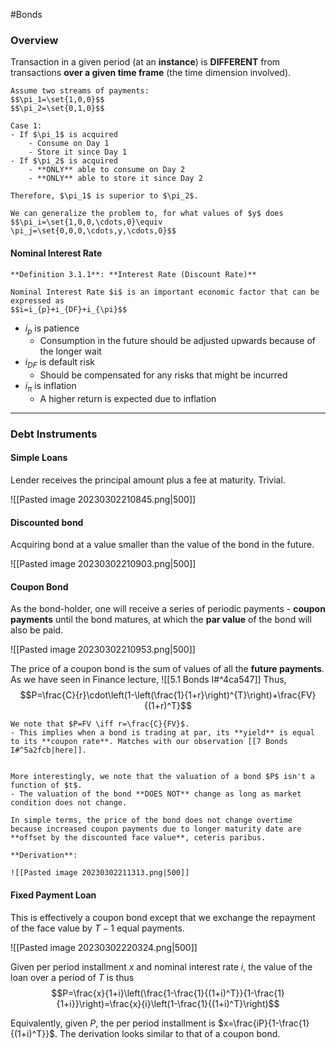 #Bonds

### Overview
Transaction in a given period (at an **instance**) is **DIFFERENT** from transactions **over a given time frame** (the time dimension involved).

```ad-example
Assume two streams of payments:
$$\pi_1=\set{1,0,0}$$
$$\pi_2=\set{0,1,0}$$

Case 1:
- If $\pi_1$ is acquired
	- Consume on Day 1
	- Store it since Day 1
- If $\pi_2$ is acquired
	- **ONLY** able to consume on Day 2
	- **ONLY** able to store it since Day 2

Therefore, $\pi_1$ is superior to $\pi_2$.

We can generalize the problem to, for what values of $y$ does
$$\pi_i=\set{1,0,0,\cdots,0}\equiv \pi_j=\set{0,0,0,\cdots,y,\cdots,0}$$
```

#### Nominal Interest Rate

```ad-important
**Definition 3.1.1**: **Interest Rate (Discount Rate)**

Nominal Interest Rate $i$ is an important economic factor that can be expressed as
$$i=i_{p}+i_{DF}+i_{\pi}$$

```

- $i_{p}$ is patience
	-  Consumption in the future should be adjusted upwards because of the longer wait
- $i_{DF}$ is default risk
	- Should be compensated for any risks that might be incurred
- $i_{\pi}$ is inflation
	- A higher return is expected due to inflation

---

### Debt Instruments
#### Simple Loans
Lender receives the principal amount plus a fee at maturity. Trivial.

![[Pasted image 20230302210845.png|500]]

#### Discounted bond
Acquiring bond at a value smaller than the value of the bond in the future.

![[Pasted image 20230302210903.png|500]]

#### Coupon Bond
As the bond-holder, one will receive a series of periodic payments - **coupon payments** until the bond matures, at which the **par value** of the bond will also be paid.

![[Pasted image 20230302210953.png|500]]

The price of a coupon bond is the sum of values of all the **future payments**. As we have seen in Finance lecture, ![[5.1 Bonds I#^4ca547]]
Thus,
$$P=\frac{C}{r}\cdot\left(1-\left(\frac{1}{1+r}\right)^{T}\right)+\frac{FV}{(1+r)^T}$$

```ad-note
We note that $P=FV \iff r=\frac{C}{FV}$.
- This implies when a bond is trading at par, its **yield** is equal to its **coupon rate**. Matches with our observation [[7 Bonds I#^5a2fcb|here]].


More interestingly, we note that the valuation of a bond $P$ isn't a function of $t$.
- The valuation of the bond **DOES NOT** change as long as market condition does not change.

In simple terms, the price of the bond does not change overtime because increased coupon payments due to longer maturity date are **offset by the discounted face value**, ceteris paribus.
```

```ad-info
**Derivation**:

![[Pasted image 20230302211313.png|500]]
```

#### Fixed Payment Loan
This is effectively a coupon bond except that we exchange the repayment of the face value by $T-1$ equal payments.

![[Pasted image 20230302220324.png|500]]

Given per period installment $x$ and nominal interest rate $i$, the value of the loan over a period of $T$ is thus
$$P=\frac{x}{1+i}\left(\frac{1-\frac{1}{(1+i)^T}}{1-\frac{1}{1+i}}\right)=\frac{x}{i}\left(1-\frac{1}{(1+i)^T}\right)$$

Equivalently, given $P$, the per period installment is $x=\frac{iP}{1-\frac{1}{(1+i)^T}}$. The derivation looks similar to that of a coupon bond.